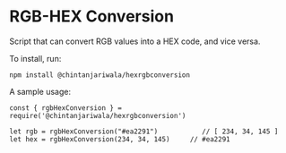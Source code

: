 # RGB-HEX Conversion

Script that can convert RGB values into a HEX code, and vice versa.

To install, run:
```
npm install @chintanjariwala/hexrgbconversion
```

A sample usage:
```
const { rgbHexConversion } = require('@chintanjariwala/hexrgbconversion')

let rgb = rgbHexConversion("#ea2291")           // [ 234, 34, 145 ]
let hex = rgbHexConversion(234, 34, 145)     // #ea2291
```
